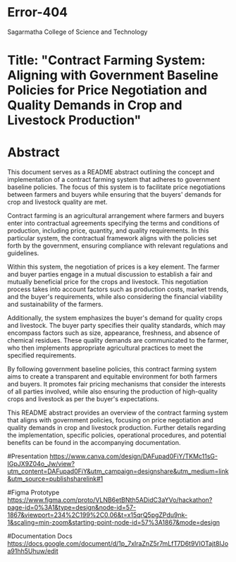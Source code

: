 # Error-404
Sagarmatha College of Science and Technology

# Title: "Contract Farming System: Aligning with Government Baseline Policies for Price Negotiation and Quality Demands in Crop and Livestock Production"
# Abstract
This document serves as a README abstract outlining the concept and implementation of a contract farming system that adheres to government baseline policies. The focus of this system is to facilitate price negotiations between farmers and buyers while ensuring that the buyers' demands for crop and livestock quality are met.

Contract farming is an agricultural arrangement where farmers and buyers enter into contractual agreements specifying the terms and conditions of production, including price, quantity, and quality requirements. In this particular system, the contractual framework aligns with the policies set forth by the government, ensuring compliance with relevant regulations and guidelines.

Within this system, the negotiation of prices is a key element. The farmer and buyer parties engage in a mutual discussion to establish a fair and mutually beneficial price for the crops and livestock. This negotiation process takes into account factors such as production costs, market trends, and the buyer's requirements, while also considering the financial viability and sustainability of the farmers.

Additionally, the system emphasizes the buyer's demand for quality crops and livestock. The buyer party specifies their quality standards, which may encompass factors such as size, appearance, freshness, and absence of chemical residues. These quality demands are communicated to the farmer, who then implements appropriate agricultural practices to meet the specified requirements.

By following government baseline policies, this contract farming system aims to create a transparent and equitable environment for both farmers and buyers. It promotes fair pricing mechanisms that consider the interests of all parties involved, while also ensuring the production of high-quality crops and livestock as per the buyer's expectations.

This README abstract provides an overview of the contract farming system that aligns with government policies, focusing on price negotiation and quality demands in crop and livestock production. Further details regarding the implementation, specific policies, operational procedures, and potential benefits can be found in the accompanying documentation.

#Presentation
<a href="https://www.canva.com/design/DAFupad0FiY/TKMc11sG-IGpJX9Z04o_Jw/view?utm_content=DAFupad0FiY&utm_campaign=designshare&utm_medium=link&utm_source=publishsharelink#1">https://www.canva.com/design/DAFupad0FiY/TKMc11sG-IGpJX9Z04o_Jw/view?utm_content=DAFupad0FiY&utm_campaign=designshare&utm_medium=link&utm_source=publishsharelink#1</a>

#Figma Prototype
<a href="https://www.figma.com/proto/VLNB6etBNth5ADidC3aYVo/hackathon?page-id=0%3A1&type=design&node-id=57-1867&viewport=234%2C199%2C0.06&t=x15qrQ5pgZPdu9nk-1&scaling=min-zoom&starting-point-node-id=57%3A1867&mode=design
">https://www.figma.com/proto/VLNB6etBNth5ADidC3aYVo/hackathon?page-id=0%3A1&type=design&node-id=57-1867&viewport=234%2C199%2C0.06&t=x15qrQ5pgZPdu9nk-1&scaling=min-zoom&starting-point-node-id=57%3A1867&mode=design
</a>

#Documentation Docs
<a href="https://docs.google.com/document/d/1p_7xIraZnZ5r7mLfT7D6t9VIOTajt8IJoa91hh5Uhuw/edit">https://docs.google.com/document/d/1p_7xIraZnZ5r7mLfT7D6t9VIOTajt8IJoa91hh5Uhuw/edit</a>

